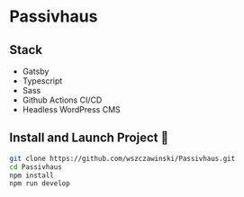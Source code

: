 # Passivhaus

## Stack

- Gatsby
- Typescript
- Sass
- Github Actions CI/CD
- Headless WordPress CMS

## Install and Launch Project 🚀

```bash
git clone https://github.com/wszczawinski/Passivhaus.git
cd Passivhaus
npm install
npm run develop
```
